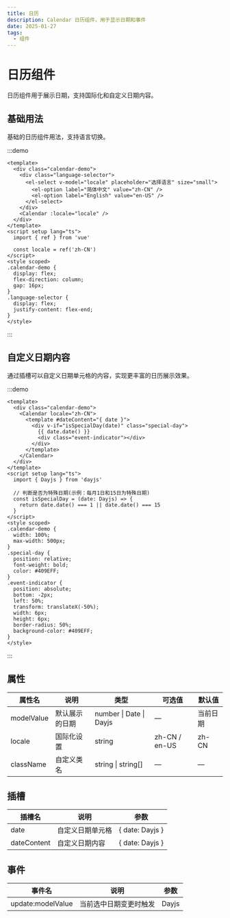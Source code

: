 ```yaml
---
title: 日历
description: Calendar 日历组件，用于显示日期和事件
date: 2025-01-27
tags:
  - 组件
---
```


# 日历组件

日历组件用于展示日期，支持国际化和自定义日期内容。

## 基础用法

基础的日历组件用法，支持语言切换。

:::demo
```vue
<template>
  <div class="calendar-demo">
    <div class="language-selector">
      <el-select v-model="locale" placeholder="选择语言" size="small">
        <el-option label="简体中文" value="zh-CN" />
        <el-option label="English" value="en-US" />
      </el-select>
    </div>
    <Calendar :locale="locale" />
  </div>
</template>
<script setup lang="ts">
  import { ref } from 'vue'

  const locale = ref('zh-CN')
</script>
<style scoped>
.calendar-demo {
  display: flex;
  flex-direction: column;
  gap: 16px;
}
.language-selector {
  display: flex;
  justify-content: flex-end;
}
</style>
```
:::

## 自定义日期内容

通过插槽可以自定义日期单元格的内容，实现更丰富的日历展示效果。

:::demo
```vue
<template>
  <div class="calendar-demo">
    <Calendar locale="zh-CN">
      <template #dateContent="{ date }">
        <div v-if="isSpecialDay(date)" class="special-day">
          {{ date.date() }}
          <div class="event-indicator"></div>
        </div>
      </template>
    </Calendar>
  </div>
</template>
<script setup lang="ts">
  import { Dayjs } from 'dayjs'
  
  // 判断是否为特殊日期(示例：每月1日和15日为特殊日期)
  const isSpecialDay = (date: Dayjs) => {
    return date.date() === 1 || date.date() === 15
  }
</script>
<style scoped>
.calendar-demo {
  width: 100%;
  max-width: 500px;
}
.special-day {
  position: relative;
  font-weight: bold;
  color: #409EFF;
}
.event-indicator {
  position: absolute;
  bottom: -2px;
  left: 50%;
  transform: translateX(-50%);
  width: 6px;
  height: 6px;
  border-radius: 50%;
  background-color: #409EFF;
}
</style>
```
:::

## 属性

| 属性名 | 说明 | 类型 | 可选值 | 默认值 |
| --- | --- | --- | --- | --- |
| modelValue | 默认展示的日期 | number \| Date \| Dayjs | — | 当前日期 |
| locale | 国际化设置 | string | zh-CN / en-US | zh-CN |
| className | 自定义类名 | string \| string[] | — | — |

## 插槽

| 插槽名 | 说明 | 参数 |
| --- | --- | --- |
| date | 自定义日期单元格 | { date: Dayjs } |
| dateContent | 自定义日期内容 | { date: Dayjs } |

## 事件

| 事件名 | 说明 | 参数 |
| --- | --- | --- |
| update:modelValue | 当前选中日期变更时触发 | Dayjs |